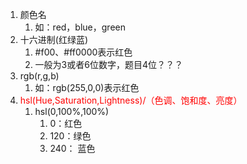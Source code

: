 1. 颜色名
	1. 如：red，blue，green
2. 十六进制(红绿蓝)
	1. #f00、#ff0000表示红色
	2. 一般为3或者6位数字，题目4位？？？
3. rgb(r,g,b)
	1. 如：rgb(255,0,0)表示红色 
4. <span style="color:red;">hsl(Hue,Saturation,Lightness)/（色调、饱和度、亮度）</span>
	1. hsl(0,100%,100%)
		1. 0：红色
		2. 120：绿色
		3. 240： 蓝色 